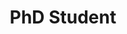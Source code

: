 ---
draft: false
name: "Riddhi Biswas"
title: "PhD Student"
description: "Electron Neutrino analysis and reconstruction at SND@LHC"
publicationLink: "https://inspirehep.net/authors/2066782"
avatar: {
    src: "/member-photos/riddhi.jpeg",
    alt: "Riddhi Biswas"
}
publishDate: "2025-01-01 15:39"
---